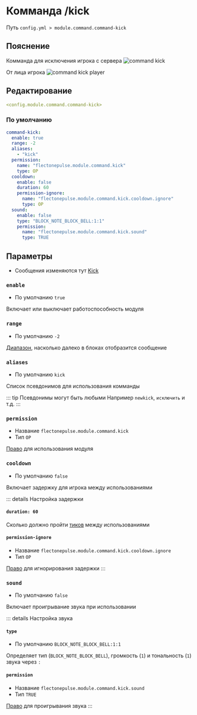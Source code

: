 # Комманда /kick
Путь `config.yml > module.command.command-kick`

## Пояснение
Комманда для исключения игрока с сервера
![command kick](/commandkick.png)

От лица игрока
![command kick player](/commandkickplayer.png)

## Редактирование
```yaml
<config.module.command.command-kick>
```

### По умолчанию
```yaml
command-kick:
  enable: true
  range: -2
  aliases:
    - "kick"
  permission:
    name: "flectonepulse.module.command.kick"
    type: OP
  cooldown:
    enable: false
    duration: 60
    permission-ignore:
      name: "flectonepulse.module.command.kick.cooldown.ignore"
      type: OP
  sound:
    enable: false
    type: "BLOCK_NOTE_BLOCK_BELL:1:1"
    permission:
      name: "flectonepulse.module.command.kick.sound"
      type: TRUE
```

## Параметры

- Сообщения изменяются тут [Kick](/ru/messages/ru_ru/module/command/command-kick/)

### `enable`
- По умолчанию `true`

Включает или выключает работоспособность модуля

### `range`
- По умолчанию `-2`

[Диапазон](#виды-диапазонов), насколько далеко в блоках отобразится сообщение

### `aliases`
- По умолчанию `kick`

Список псевдонимов для использования комманды

::: tip Псевдонимы могут быть любыми
Например `newkick`, `исключить` и т.д.
:::

### `permission`
- Название `flectonepulse.module.command.kick`
- Тип `OP`

[Право](/ru/config/module/#пояснение) для использования модуля

### `cooldown`
- По умолчанию `false`

Включает задержку для игрока между использованиями

::: details Настройка задержки
#### `duration: 60`

Сколько должно пройти [тиков](https://ru.minecraft.wiki/w/%D0%A2%D0%B0%D0%BA%D1%82) между использованиями

#### `permission-ignore`
- Название `flectonepulse.module.command.kick.cooldown.ignore`
- Тип `OP`

[Право](/ru/config/module/#пояснение) для игнорирования задержки
:::

### `sound`
- По умолчанию `false`

Включает проигрывание звука при использовании

::: details Настройка звука
#### `type`
- По умолчанию `BLOCK_NOTE_BLOCK_BELL:1:1`

Определяет тип (`BLOCK_NOTE_BLOCK_BELL`), громкость (`1`) и тональность (`1`) звука через `:`

#### `permission`
- Название `flectonepulse.module.command.kick.sound`
- Тип `TRUE`

[Право](/ru/config/module/#пояснение) для проигрывания звука
:::

<!--@include: @/ru/parts/range.md-->